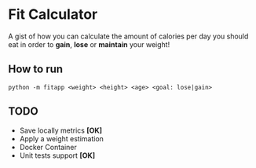 # Fit Calculator

A gist of how you can calculate the amount of calories per day you should eat in order to **gain**, 
**lose** or **maintain** your weight!

## How to run

```
python -m fitapp <weight> <height> <age> <goal: lose|gain>
```

## TODO
- Save locally metrics **[OK]**
- Apply a weight estimation
- Docker Container
- Unit tests support **[OK]**